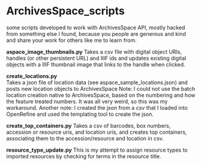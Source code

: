 # ArchivesSpace_scripts
some scripts developed to work with ArchivesSpace API, mostly hacked from something else I found, because you people are generous
and kind and share your work for others like me to learn from.

**aspace_image_thumbnails.py**
Takes a csv file with digital object URIs, handles (or other persistent URL) and IIIF ids and updates existing digital objects 
with a IIIF thumbnail image that links to the handle when clicked.

**create_locations.py**  
Takes a json file of location data (see aspace_sample_locations.json) and posts new location objects to ArchivesSpace
Note: I could not use the batch location creation native to ArchivesSpace, based on the numbering and how the feature treated numbers.
It was all very weird, so this was my workaround. 
Another note: I created the json from a csv that I loaded into OpenRefine and used the templating tool to create the json.

**create_top_containers.py**
Takes a csv of barcodes, box numbers, accession or resource uris, and location uris, and creates top containers, 
associating them to the accession/resource and location in csv.

**resource_type_update.py**
This is my attempt to assign resource types to imported resources by checking for terms in the resource title.
